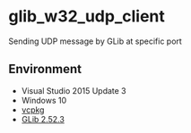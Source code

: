# glib_w32_udp_client
Sending UDP message by GLib at specific port

## Environment
* Visual Studio 2015 Update 3
* Windows 10
* [vcpkg](https://github.com/Microsoft/vcpkg)
* [GLib 2.52.3](https://github.com/Microsoft/vcpkg/blob/master/ports/glib/portfile.cmake#L18)
